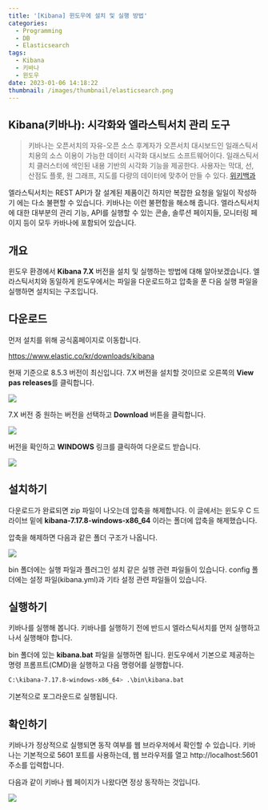 ```yaml
---
title: '[Kibana] 윈도우에 설치 및 실행 방법'
categories:
  - Programming
  - DB
  - Elasticsearch
tags:
  - Kibana
  - 키바나
  - 윈도우
date: 2023-01-06 14:18:22
thumbnail: /images/thumbnail/elasticsearch.png
---
```


## Kibana(키바나): 시각화와 엘라스틱서치 관리 도구

> 키바나는 오픈서치의 자유-오픈 소스 후계자가 오픈서치 대시보드인 일래스틱서치용의 소스 이용이 가능한 데이터 시각화 대시보드 소프트웨어이다. 일래스틱서치 클러스터에 색인된 내용 기반의 시각화 기능을 제공한다. 사용자는 막대, 선, 산점도 플롯, 원 그래프, 지도를 다량의 데이터에 맞추어 만들 수 있다. [위키백과](https://ko.wikipedia.org/wiki/%ED%82%A4%EB%B0%94%EB%82%98)

엘라스틱서치는 REST API가 잘 설계된 제품이긴 하지만 복잡한 요청을 일일이 작성하기 에는 다소 불편할 수 있습니다. 키바나는 이런 불편함을 해소해 줍니다. 엘라스틱서치에 대한 대부분의 관리 기능, API를 실행할 수 있는 콘솔, 솔루션 페이지들, 모니터링 페이지 등이 모두 카바나에 포함되어 있습니다.

## 개요

윈도우 환경에서 **Kibana 7.X** 버전을 설치 및 실행하는 방법에 대해 알아보겠습니다.
엘라스틱서치와 동일하게 윈도우에서는 파일을 다운로드하고 압축을 푼 다음 실행 파일을 실행하면 설치되는 구조입니다.

## 다운로드

먼저 설치를 위해 공식홈페이지로 이동합니다.

https://www.elastic.co/kr/downloads/kibana

현재 기준으로 8.5.3 버전이 최신입니다. 7.X 버전을 설치할 것이므로 오른쪽의 **View pas releases**를 클릭합니다.

![](/images/elastic/kibana/1.png)

7.X 버전 중 원하는 버전을 선택하고 **Download** 버튼을 클릭합니다.

![](/images/elastic/kibana/2.png)

버전을 확인하고 **WINDOWS** 링크를 클릭하여 다운로드 받습니다.

![](/images/elastic/kibana/3.png)

## 설치하기

다운로드가 완료되면 zip 파일이 나오는데 압축을 해제합니다. 이 글에서는 윈도우 C 드라이브 밑에 **kibana-7.17.8-windows-x86_64** 이라는 폴더에 압축을 해제했습니다.

압축을 해제하면 다음과 같은 폴더 구조가 나옵니다.

![](/images/elastic/kibana/4.png)

bin 폴더에는 실행 파일과 플러그인 설치 같은 실행 관련 파일들이 있습니다. config 폴더에는 설정 파일(kibana.yml)과 기타 설정 관련 파일들이 있습니다.

## 실행하기

키바나를 실행해 봅니다. 키바나를 실행하기 전에 반드시 엘라스틱서치를 먼저 실행하고 나서 실행해야 합니다.

bin 폴더에 있는 **kibana.bat** 파일을 실행하면 됩니다. 윈도우에서 기본으로 제공하는 명령 프롬프트(CMD)을 실행하고 다음 명령어를 실행합니다.

```sh
C:\kibana-7.17.8-windows-x86_64> .\bin\kibana.bat
```

기본적으로 포그라운드로 실행됩니다.

## 확인하기

키바나가 정상적으로 실행되면 동작 여부를 웹 브라우저에서 확인할 수 있습니다. 키바나는 기본적으로 5601 포트를 사용하는데, 웹 브라우저를 열고 http://localhost:5601 주소를 입력합니다.

다음과 같이 키바나 웹 페이지가 나왔다면 정상 동작하는 것입니다.

![](/images/elastic/kibana/5.png)
